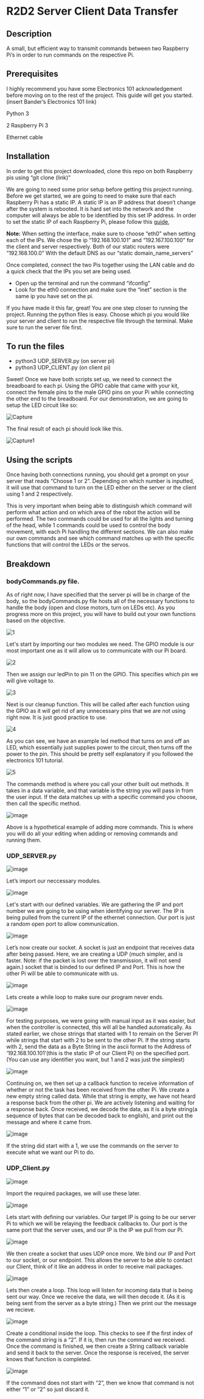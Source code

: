 # R2D2 Server Client Data Transfer

## Description

A small, but efficient way to transmit commands between two Raspberry Pi’s in order to run commands on the respective Pi.

## Prerequisites

I highly recommend you have some Electronics 101 acknowledgement before moving on to the rest of the project. This guide will get you started. (insert Bander’s Electronics 101 link)

Python 3

2 Raspberry Pi 3

Ethernet cable

## Installation

In order to get this project downloaded, clone this repo on both Raspberry pis using 
“git clone (link)”

We are going to need some prior setup before getting this project running. Before we get started, we are going to need to make sure that each Raspberry Pi has a static IP. A static IP is an IP address that doesn’t change after the system is rebooted. It is hard set into the network and the computer will always be able to be identified by this set IP address. In order to set the static IP of each Raspberry Pi, please follow this [guide](https://www.tomshardware.com/how-to/static-ip-raspberry-pi), 

**Note:** When setting the interface, make sure to choose “eth0” when setting each of the IPs. We chose the ip “192.168.100.101” and “192.167.100.100” for the client and server respectively. Both of our static routers were “192.168.100.0” With the default DNS as our “static domain_name_servers”

Once completed, connect the two Pis together using the LAN cable and do a quick check that the IPs you set are being used.

- Open up the terminal and run the command “ifconfig”
- Look for the eth0 connection and make sure the “inet” section is the same ip you have set on the pi.

If you have made it this far, great! You are one step closer to running the project. Running the python files is easy. Choose which pi you would like your server and client to run the respective file through the terminal. Make sure to run the server file first.

## To run the files
  
 - python3 UDP_SERVER.py (on server pi)
 - python3 UDP_CLIENT.py (on client pi)
  
Sweet! Once we have both scripts set up, we need to connect the breadboard to each pi. Using the GPIO cable that came with your kit, connect the female pins to the male GPIO pins on your Pi while connecting the other end to the breadboard. For our demonstration, we are going to setup the LED circuit like so:

![Capture](https://user-images.githubusercontent.com/91961435/207184545-3d31c1ac-a7ff-4850-abe4-250935b2ea99.PNG)

The final result of each pi should look like this.

![Capture1](https://user-images.githubusercontent.com/91961435/207184624-571efe13-3ea4-428c-9e42-286d8df8b284.PNG)

## Using the scripts

Once having both connections running, you should get a prompt on your server that reads “Choose 1 or 2”. Depending on which number is inputted, it will use that command to turn on the LED either on the server or the client using 1 and 2 respectively. 

This is very important when being able to distinguish which command will perform what action and on which area of the robot the action will be performed. The two commands could be used for all the lights and turning of the head, while 1 commands could be used to control the body movement, with each Pi handling the different sections. We can also make our own commands and see which command matches up with the specific functions that will control the LEDs or the servos.

## Breakdown

### bodyCommands.py file.

As of right now, I have specified that the server pi will be in charge of the body, so the bodyCommands.py file hosts all of the necessary functions to handle the body (open and close motors, turn on LEDs etc). As you progress more on this project, you will have to build out your own functions based on the objective. 

![1](https://user-images.githubusercontent.com/91961435/207185678-0d5b2b8b-e5cd-49e9-9849-f01a2dfdc819.PNG)

Let's start by importing our two modules we need. The GPIO module is our most important one as it will allow us to communicate with our Pi board. 

![2](https://user-images.githubusercontent.com/91961435/207185895-144ab7b2-3d0a-4dd9-85a1-9d3960ee1e40.PNG)

Then we assign our ledPin to pin 11 on the GPIO. This specifies which pin we will give voltage to.

![3](https://user-images.githubusercontent.com/91961435/207186077-dc8a5e00-38c3-4503-9c59-c71544f96d33.PNG)

Next is our cleanup function. This will be called after each function using the GPIO as it will get rid of any unnecessary pins that we are not using right now.  It is just good practice to use.

![4](https://user-images.githubusercontent.com/91961435/207186285-2557a01e-ad71-4c06-8e83-f5f55f09a5bf.PNG)

As you can see, we have an example led method that turns on and off an LED, which essentially just supplies power to the circuit, then turns off the power to the pin. This should be pretty self explanatory if you followed the electronics 101 tutorial.

![5](https://user-images.githubusercontent.com/91961435/207186382-709c4a68-1d31-4d92-a523-0b199fad34fb.PNG)

The commands method is where you call your other built out methods. It takes in a data variable, and that variable is the string you will pass in from the user input. If the data matches up with a specific command you choose, then call the specific method. 

![image](https://user-images.githubusercontent.com/91961435/207186717-b2924120-ff83-4610-8185-87be9b029624.png)

Above is a hypothetical example of adding more commands. This is where you will do all your editing when adding or removing commands and running them. 

### UDP_SERVER.py

![image](https://user-images.githubusercontent.com/91961435/207186843-f89ab1fd-a126-4033-9a4a-0feb7005c98c.png)

Let’s import our neccessary modules.

![image](https://user-images.githubusercontent.com/91961435/207186879-e974a5fb-6f98-40f3-9dc3-fa6afb21f02f.png)

Let's start with our defined variables. We are gathering the IP and port number we are going to be using when identifying our server. The IP is being pulled from the current IP of the ethernet connection. Our port is just a random open port to allow communication.

![image](https://user-images.githubusercontent.com/91961435/207188389-a32de1f2-f827-4a4b-948b-0e53537b8720.png)

Let’s now create our socket. A socket is just an endpoint that receives data after being passed. Here, we are creating a UDP (much simpler, and is faster. Note: if the packet is lost over the transmission, it will not send again.) socket that is binded to our defined IP and Port.
This is how the other Pi will be able to communicate with us.

![image](https://user-images.githubusercontent.com/91961435/207188513-2cda0950-446c-4fbf-a94c-5055eca2ac0c.png)

Lets create a while loop to make sure our program never ends.

![image](https://user-images.githubusercontent.com/91961435/207188677-c593b382-66b0-4862-9f43-5112c942d1e5.png)

For testing purposes, we were going with manual input as it was easier, but when the controller is connected, this will all be handled automatically. As stated earlier, we chose strings that started with 1 to remain on the Server PI while strings that start with 2 to be sent to the other Pi. If the string starts with 2, send the data as a Byte String in the ascii format to the Address of ‘192.168.100.101’(this is the static IP of our Client Pi) on the specified port. (You can use any identifier you want, but 1 and 2 was just the simplest)

![image](https://user-images.githubusercontent.com/91961435/207188788-35765058-00b5-4709-9d9d-d601a6bf1af5.png)

Continuing on, we then set up a callback function to receive information of whether or not the task has been received from the other Pi. We create a new empty string called data. While that string is empty, we have not heard a response back from the other pi. We are actively listening and waiting for a response back. Once received, we decode the data, as it is a byte string(a sequence of bytes that can be decoded back to english), and print out the message and where it came from.

![image](https://user-images.githubusercontent.com/91961435/207188899-88fa06dd-7008-4367-bd55-da3781b33927.png)


If the string did start with a 1, we use the commands on the server to execute what we want our Pi to do.

### UDP_Client.py

![image](https://user-images.githubusercontent.com/91961435/207189254-09c4dc1e-11cf-47ab-a984-3a343312d842.png)

Import the required packages, we will use these later.

![image](https://user-images.githubusercontent.com/91961435/207189359-a919c086-e8e7-4521-8c03-4eeebe22b022.png)

Lets start with defining our variables. Our target IP is going to be our server Pi to which we will be relaying the feedback callbacks to. Our port is the same port that the server uses, and our IP is the IP we pull from our Pi.

![image](https://user-images.githubusercontent.com/91961435/207189509-4db965a1-2133-48bd-ae38-67c2657b0192.png)

We then create a socket that uses UDP once more. We bind our IP and Port to our socket, or our endpoint. This allows the server to be able to contact our Client, think of it like an address in order to receive mail packages.

![image](https://user-images.githubusercontent.com/91961435/207189628-0ba4ef31-8ba6-4be9-b13c-c3888e104ac3.png)

Lets then create a loop. This loop will listen for incoming data that is being sent our way. Once we receive the data, we will then decode it. (As it is being sent from the server as a byte string.) Then we print our the message we recieve. 

![image](https://user-images.githubusercontent.com/91961435/207189750-b43e1d74-ef5c-4da7-be92-a37c6bf74b94.png)

Create a conditional inside the loop. This checks to see if the first index of the command string is a “2”. If it is, then run the command we received. Once the command is finished, we then create a String callback variable and send it back to the server. Once the response is received, the server knows that function is completed.

![image](https://user-images.githubusercontent.com/91961435/207189909-fe43d99c-3039-43e4-ba8f-8f2ef9098117.png)

If the command does not start with “2”, then we know that command is not either “1” or “2” so just discard it.
